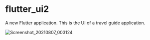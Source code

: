 # flutter_ui2

A new Flutter application.
This is the UI of a travel guide application.



![Screenshot_20210807_003124](https://user-images.githubusercontent.com/56046350/194805305-9064c56c-24e7-4391-ae17-6de2c1317bd2.png)
